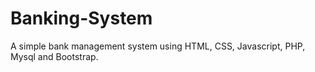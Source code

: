 # Banking-System
A simple bank management system using HTML, CSS, Javascript, PHP, Mysql and Bootstrap.

